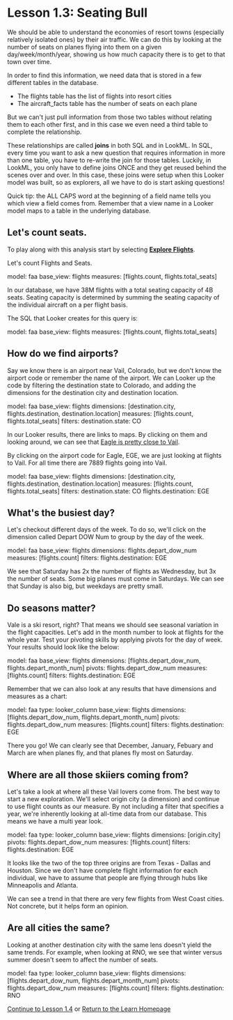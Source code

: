 # Lesson 1.3: Seating Bull

We should be able to understand the economies of resort towns (especially relatively isolated ones) by their air traffic. We can do this by looking at the number of seats on planes flying into them on a given day/week/month/year, showing us how much capacity there is to get to that town over time.

In order to find this information, we need data that is stored in a few different tables in the database. 

- The flights table has the list of flights into resort cities
- The aircraft_facts table has the number of seats on each plane

But we can't just pull information from those two tables without relating them to each other first, and in this case we even need a third table to complete the relationship.

These relationships are called **joins** in both SQL and in LookML. In SQL, every time you want to ask a new question that requires information in more than one table, you have to re-write the join for those tables. Luckily, in LookML, you only have to define joins ONCE and they get reused behind the scenes over and over. In this case, these joins were setup when this Looker model was built, so as explorers, all we have to do is start asking questions!

Quick tip: the ALL CAPS word at the beginning of a field name tells you which view a field comes from. Remember that a view name in a Looker model maps to a table in the underlying database.

## Let's count seats.

To play along with this analysis start by selecting **[Explore Flights](/explore/faa/flights)**.

Let's count Flights and Seats.

<look height="100" width="300">
  model: faa
  base_view: flights
  measures: [flights.count, flights.total_seats]
</look>

In our database, we have 38M flights with a total seating capacity of 4B seats. Seating capacity is determined by summing the seating capacity of the individual aircraft on a per flight basis.

The SQL that Looker creates for this query is:

<sql height="200" width="100%">
  model: faa
  base_view: flights
  measures: [flights.count, flights.total_seats]
</sql>

## How do we find airports?

Say we know there is an airport near Vail, Colorado, but we don't know the airport code or remember the name of the airport. We can Looker up the code by filtering the destination state to Colorado, and adding the dimensions for the destination city and destination location.


<look height="250" width="100%">
  model: faa
  base_view: flights
  dimensions: [destination.city, flights.destination, destination.location]
  measures: [flights.count, flights.total_seats]
  filters:
    destination.state: CO
</look>


In our Looker results, there are links to maps. By clicking on them and looking around, we can see that [Eagle is pretty close to Vail](http://osm.org/go/T2ABCb--?node=106849952).

By clicking on the airport code for Eagle, EGE, we are just looking at flights to Vail. For all time there are 7889 flights going into Vail.

<look height="175" width="100%">
  model: faa
  base_view: flights
  dimensions: [destination.city, flights.destination, destination.location]
  measures: [flights.count, flights.total_seats]
  filters:
    destination.state: CO
    flights.destination: EGE
</look>



## What's the busiest day?

Let's checkout different days of the week.  To do so, we'll click on the dimension called Depart DOW Num to group by the day of the week.  

<look height="250" width="100%">
  model: faa
  base_view: flights
  dimensions: flights.depart_dow_num
  measures: [flights.count]
  filters:
    flights.destination: EGE
</look>


We see that Saturday has 2x the number of flights as Wednesday, but 3x the number of seats.  Some big planes must come in Saturdays. We can see that Sunday is also big, but weekdays are pretty small.


## Do seasons matter?

Vale is a ski resort, right? That means we should see seasonal variation in the flight capacities. Let's add in the month number to look at flights for the whole year. Test your pivoting skills by applying pivots for the day of week. Your results should look like the below:


<look height="350" width="100%">
  model: faa
  base_view: flights
  dimensions: [flights.depart_dow_num, flights.depart_month_num]
  pivots: flights.depart_dow_num
  measures: [flights.count]
  filters:
    flights.destination: EGE
</look>


Remember that we can also look at any results that have dimensions and measures as a chart:

<look height="350" width="100%">
  model: faa
  type: looker_column
  base_view: flights
  dimensions: [flights.depart_dow_num, flights.depart_month_num]
  pivots: flights.depart_dow_num
  measures: [flights.count]
  filters:
    flights.destination: EGE
</look>


There you go!  We can clearly see that December, January, Febuary and March are when planes fly, and that planes fly most on Saturday.

## Where are all those skiiers coming from?

Let's take a look at where all these Vail lovers come from.  The best way to start a new exploration. We'll select origin city (a dimension) and continue to use flight counts as our measure. By not including a filter that specifies a year, we're inherently looking at all-time data from our database. This means we have a multi year look.

<look height="350" width="100%">
  model: faa
  type: looker_column
  base_view: flights
  dimensions: [origin.city]
  pivots: flights.depart_dow_num
  measures: [flights.count]
  filters:
    flights.destination: EGE
</look>


It looks like the two of the top three origins are from Texas - Dallas and Houston.  Since we don't have complete flight information for each individual, we have to assume that people are flying through hubs like Minneapolis and Atlanta.  

We can see a trend in that there are very few flights from West Coast cities.  Not concrete, but it helps form an opinion.

## Are all cities the same?

Looking at another destination city with the same lens doesn't yield the same trends.  For example, when looking at RNO, we see that winter versus summer doesn't seem to affect the number of seats.

<look height="350" width="100%">
  model: faa
  type: looker_column
  base_view: flights
  dimensions: [flights.depart_dow_num, flights.depart_month_num]
  pivots: flights.depart_dow_num
  measures: [flights.count]
  filters:
    flights.destination: RNO
</look>

[Continue to Lesson 1.4](003_411_on_911.md) or [Return to the Learn Homepage](/stories/lookml_design_patterns/000_index.md)